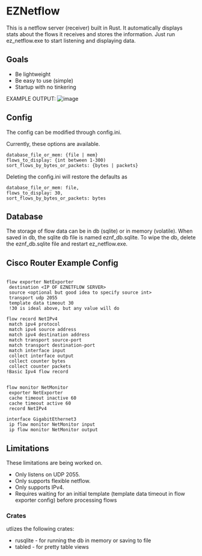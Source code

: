# EZNetflow
This is a netflow server (receiver) built in Rust. It automatically displays stats about the flows it receives and stores the information.  Just run ez_netflow.exe to start listening and displaying data.

## Goals
- Be lightweight
- Be easy to use (simple)
- Startup with no tinkering
  
EXAMPLE OUTPUT:
![image](https://github.com/user-attachments/assets/e9ff00b1-2bc7-485d-8fe8-336ec1d39ed8)



## Config
The config can be modified through config.ini.

Currently, these options are available.
```
database_file_or_mem: {file | mem}
flows_to_display: {int between 1-300)
sort_flows_by_bytes_or_packets: {bytes | packets}
```
Deleting the config.ini will restore the defaults as 
```
database_file_or_mem: file,
flows_to_display: 30,
sort_flows_by_bytes_or_packets: bytes
```

## Database

The storage of flow data can be in db (sqlite) or in memory (volatile). When saved in db, the sqlite db file is named eznf_db.sqlite. To wipe the db, delete the eznf_db.sqlite file and restart ez_netflow.exe.

## Cisco Router Example Config
```

flow exporter NetExporter
 destination <IP OF EZNETFLOW SERVER>
 source <optional but good idea to specify source int>
 transport udp 2055
 template data timeout 30
 !30 is ideal above, but any value will do

flow record NetIPv4
 match ipv4 protocol
 match ipv4 source address
 match ipv4 destination address
 match transport source-port
 match transport destination-port
 match interface input
 collect interface output
 collect counter bytes
 collect counter packets
!Basic Ipv4 flow record


flow monitor NetMonitor
 exporter NetExporter
 cache timeout inactive 60
 cache timeout active 60
 record NetIPv4

interface GigabitEthernet3
 ip flow monitor NetMonitor input
 ip flow monitor NetMonitor output

```

## Limitations
These limitations are being worked on.
- Only listens on UDP 2055.
- Only supports flexible netflow.
- Only supports IPv4.
- Requires waiting for an initial template (template data timeout in flow exporter config) before processing flows

### Crates
utlizes the following crates:
- rusqlite - for running the db in memory or saving to file
- tabled - for pretty table views

